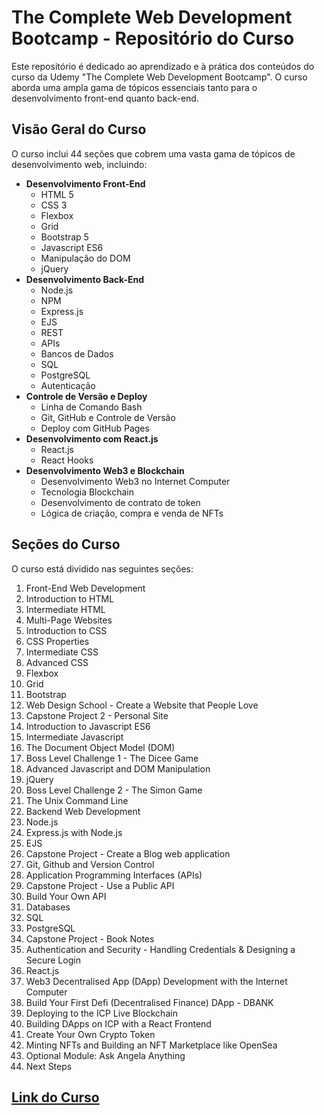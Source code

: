 # The Complete Web Development Bootcamp - Repositório do Curso

Este repositório é dedicado ao aprendizado e à prática dos conteúdos do curso da Udemy "The Complete Web Development Bootcamp". O curso aborda uma ampla gama de tópicos essenciais tanto para o desenvolvimento front-end quanto back-end.

## Visão Geral do Curso

O curso inclui 44 seções que cobrem uma vasta gama de tópicos de desenvolvimento web, incluindo:

- **Desenvolvimento Front-End**
    - HTML 5
    - CSS 3
    - Flexbox
    - Grid
    - Bootstrap 5
    - Javascript ES6
    - Manipulação do DOM
    - jQuery
- **Desenvolvimento Back-End**
    - Node.js
    - NPM
    - Express.js
    - EJS
    - REST
    - APIs
    - Bancos de Dados
    - SQL
    - PostgreSQL
    - Autenticação
- **Controle de Versão e Deploy**
    - Linha de Comando Bash
    - Git, GitHub e Controle de Versão
    - Deploy com GitHub Pages
- **Desenvolvimento com React.js**
    - React.js
    - React Hooks
- **Desenvolvimento Web3 e Blockchain**
    - Desenvolvimento Web3 no Internet Computer
    - Tecnologia Blockchain
    - Desenvolvimento de contrato de token
    - Lógica de criação, compra e venda de NFTs

## Seções do Curso

O curso está dividido nas seguintes seções:

1. Front-End Web Development
2. Introduction to HTML
3. Intermediate HTML
4. Multi-Page Websites
5. Introduction to CSS
6. CSS Properties
7. Intermediate CSS
8. Advanced CSS
9. Flexbox
10. Grid
11. Bootstrap
12. Web Design School - Create a Website that People Love
13. Capstone Project 2 - Personal Site
14. Introduction to Javascript ES6
15. Intermediate Javascript
16. The Document Object Model (DOM)
17. Boss Level Challenge 1 - The Dicee Game
18. Advanced Javascript and DOM Manipulation
19. jQuery
20. Boss Level Challenge 2 - The Simon Game
21. The Unix Command Line
22. Backend Web Development
23. Node.js
24. Express.js with Node.js
25. EJS
26. Capstone Project - Create a Blog web application
27. Git, Github and Version Control
28. Application Programming Interfaces (APIs)
29. Capstone Project - Use a Public API
30. Build Your Own API
31. Databases
32. SQL
33. PostgreSQL
34. Capstone Project - Book Notes
35. Authentication and Security - Handling Credentials & Designing a Secure Login
36. React.js
37. Web3 Decentralised App (DApp) Development with the Internet Computer
38. Build Your First Defi (Decentralised Finance) DApp - DBANK
39. Deploying to the ICP Live Blockchain
40. Building DApps on ICP with a React Frontend
41. Create Your Own Crypto Token
42. Minting NFTs and Building an NFT Marketplace like OpenSea
43. Optional Module: Ask Angela Anything
44. Next Steps

## [Link do Curso](https://www.udemy.com/course/the-complete-web-development-bootcamp/)
